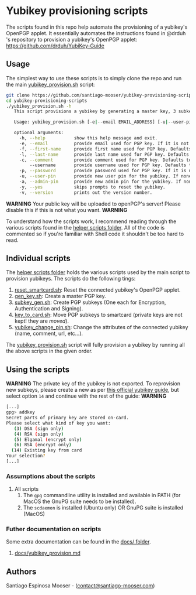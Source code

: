 # Yubikey provisioning scripts

The scripts found in this repo help automate the provisioning of a yubikey's OpenPGP applet. It essentially automates the instructions found in @drduh 's repository to provision a yubikey's OpenPGP applet: https://github.com/drduh/YubiKey-Guide

## Usage

The simplest way to use these scripts is to simply clone the repo and run the main [yubikey_provision.sh](./yubikey_provision.sh) script:

```bash
git clone https://github.com/santiago-mooser/yubikey-provisioning-scripts.git
cd yubikey-provisioning-scripts
./yubikey_provision.sh -h
   This script provisions a yubikey by generating a master key, 3 subkeys and moving the subkeys to the yubikey. Please read the documentation for more information.

   Usage: yubikey_provision.sh [-e|--email EMAIL_ADDRESS] [-u|--user-pin USER_PIN] [-a|--admin-pin ADMIN_PIN] [-y|--yes]

   optional arguments:
     -h, --help           show this help message and exit.
     -e, --email          provide email used for PGP key. If it is not provided, the user is prompted for an email.
     -f, --first-name     provide first name used for PGP key. Defaults to an empty string.
     -l, --last-name      provide last name used for PGP key. Defaults to an empty string.
     -c, --comment        provide comment used for PGP key. Defaults to an empty string.
         --username       provide username used for PGP key. Defaults to an empty string.
     -p, --password       provide password used for PGP key. If it is not provided, a random one is generated.
     -u, --user-pin       provide new user pin for the yubikey. If none is provided, a random one is generated.
     -a, --admin-pin      provide new admin pin for the yubikey. If none is provided, a random one is generated.
     -y, --yes            skips prompts to reset the yubikey.
     -v, --version        prints out the version number.
```

**WARNING**
Your public key will be uploaded to openPGP's server! Please disable this if this is not what you want.
**WARNING**

To understand how the scripts work, I recommend reading through the various scripts found in the [helper scripts folder](./helper_scripts/). All of the code is commented so if you're familiar with Shell code it shouldn't be too hard to read.

## Individual scripts

The [helper scripts folder](./helper_scripts/) holds the various scripts used by the main script to provision yubikeys. The scripts do the following tings:

1. [reset_smartcard.sh](./helper_scripts/reset_smartcard.sh): Reset the connected yubikey's OpenPGP applet.
2. [gen_key.sh](./helper_scripts/gen_key.sh): Create a master PGP key.
3. [subkey_gen.sh](./helper_scripts/subkey_gen.sh): Create PGP subkeys (One each for Encryption, Authentication and Signing).
4. [key_to_card.sh](./helper_scripts/key_to_card.sh): Move PGP subkeys to smartcard (private keys are not kept! they are *moved*).
5. [yubikey_change_pin.sh](./helper_scripts/yubikey_change_pin.sh): Change the attributes of the connected yubikey (name, comment, url, etc...).

The [yubikey_provision.sh](./yubikey_provision.sh) script will fully provision a yubikey by running all the above scripts in the given order.

## Using the scripts

**WARNING**
The private key of the yubikey is not exported. To reprovision new subkeys, please create a new as per [this official yubikey guide](https://github.com/drduh/YubiKey-Guide#sub-keys), but select option `14` and continue with the rest of the guide:
**WARNING**

```bash
[...]
gpg> addkey
Secret parts of primary key are stored on-card.
Please select what kind of key you want:
   (3) DSA (sign only)
   (4) RSA (sign only)
   (5) Elgamal (encrypt only)
   (6) RSA (encrypt only)
  (14) Existing key from card
Your selection?
[...]
```

### Assumptions about the scripts

1. All scripts
   1. The `gpg` commandline utility is installed and available in PATH (for MacOS the GnuPG suite needs to be installed).
   2. The `scdaemon` is installed (Ubuntu only) OR GnuPG suite is installed (MacOS)

### Futher documentation on scripts

Some extra documentation can be found in the [docs/ folder](./docs/).

1. [docs/yubikey_provision.md](./docs/yubikey_provision.md)

## Authors

Santiago Espinosa Mooser - (contact@santiago-mooser.com)
